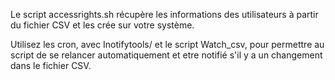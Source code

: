 Le script accessrights.sh récupère les informations des
utilisateurs à partir du fichier CSV et les crée sur votre système.

Utilisez les cron, avec Inotifytools/ et le script Watch_csv, pour permettre au script de se relancer
automatiquement et etre notifié s'il y a un changement dans le fichier CSV. 
